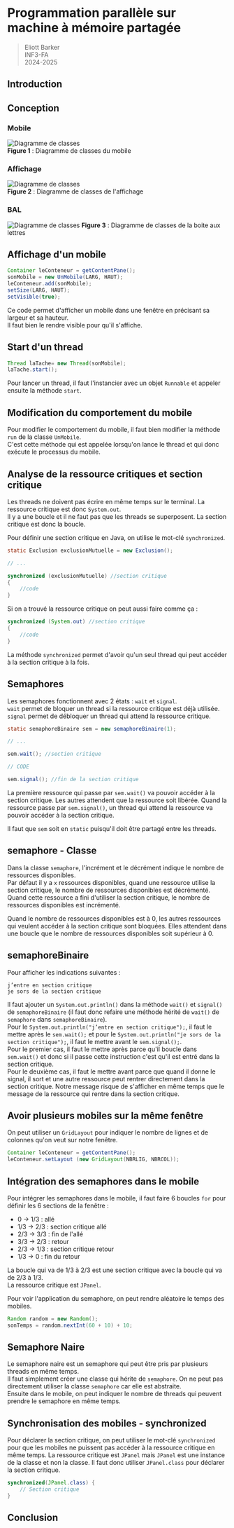 # Programmation parallèle sur machine à mémoire partagée

> Eliott Barker  
> INF3-FA  
> 2024-2025  

## Introduction

## Conception

### Mobile

![Diagramme de classes](./assets/mobile.jpg)  
**Figure 1** : Diagramme de classes du mobile  

### Affichage

![Diagramme de classes](./assets/semaphore.jpg)  
**Figure 2** : Diagramme de classes de l'affichage  

### BAL

![Diagramme de classes](./assets/bal.jpg)
**Figure 3** : Diagramme de classes de la boite aux lettres

## Affichage d'un mobile

```java
Container leConteneur = getContentPane();
sonMobile = new UnMobile(LARG, HAUT);
leConteneur.add(sonMobile);
setSize(LARG, HAUT);
setVisible(true);
```

Ce code permet d'afficher un mobile dans une fenêtre en précisant sa largeur et sa hauteur.  
Il faut bien le rendre visible pour qu'il s'affiche.  

## Start d'un thread

```java
Thread laTache= new Thread(sonMobile);
laTache.start();
```

Pour lancer un thread, il faut l'instancier avec un objet `Runnable` et appeler ensuite la méthode `start`.

## Modification du comportement du mobile

Pour modifier le comportement du mobile, il faut bien modifier la méthode `run` de la classe `UnMobile`.  
C'est cette méthode qui est appelée lorsqu'on lance le thread et qui donc exécute le processus du mobile.

## Analyse de la ressource critiques et section critique

Les threads ne doivent pas écrire en même temps sur le terminal. La ressource critique est donc `System.out`.  
Il y a une boucle et il ne faut pas que les threads se superposent. La section critique est donc la boucle.  

Pour définir une section critique en Java, on utilise le mot-clé `synchronized`.  

```java
static Exclusion exclusionMutuelle = new Exclusion();

// ...

synchronized (exclusionMutuelle) //section critique
{
    //code
}
```

Si on a trouvé la ressource critique on peut aussi faire comme ça :

```java
synchronized (System.out) //section critique
{
    //code
}
```

La méthode `synchronized` permet d'avoir qu'un seul thread qui peut accéder à la section critique à la fois.  

## Semaphores

Les semaphores fonctionnent avec 2 états : `wait` et `signal`.  
`wait` permet de bloquer un thread si la ressource critique est déjà utilisée.  
`signal` permet de débloquer un thread qui attend la ressource critique.  

```java
static semaphoreBinaire sem = new semaphoreBinaire(1);

// ...

sem.wait(); //section critique

// CODE

sem.signal(); //fin de la section critique
```

La première ressource qui passe par `sem.wait()` va pouvoir accéder à la section critique. Les autres attendent que la ressource soit libérée. Quand la ressource passe par `sem.signal()`, un thread qui attend la ressource va pouvoir accéder à la section critique.  

Il faut que `sem` soit en `static` puisqu'il doit être partagé entre les threads.

## semaphore - Classe

Dans la classe `semaphore`, l'incrément et le décrément indique le nombre de ressources disponibles.  
Par défaut il y a `x` ressources disponibles, quand une ressource utilise la section critique, le nombre de ressources disponibles est décrémenté. Quand cette ressource a fini d'utiliser la section critique, le nombre de ressources disponibles est incrémenté.  

Quand le nombre de ressources disponibles est à 0, les autres ressources qui veulent accéder à la section critique sont bloquées. Elles attendent dans une boucle que le nombre de ressources disponibles soit supérieur à 0.  

## semaphoreBinaire

Pour afficher les indications suivantes :

```text
j’entre en section critique
je sors de la section critique
```

Il faut ajouter un `System.out.println()` dans la méthode `wait()` et `signal()` de `semaphoreBinaire` (il faut donc refaire une méthode hérité de `wait()` de `semaphore` dans `semaphoreBinaire`).  
Pour le `System.out.println("j’entre en section critique");`, il faut le mettre après le `sem.wait();` et pour le `System.out.println("je sors de la section critique");`, il faut le mettre avant le `sem.signal();`.  
Pour le premier cas, il faut le mettre après parce qu'il boucle dans `sem.wait()` et donc si il passe cette instruction c'est qu'il est entré dans la section critique.  
Pour le deuxième cas, il faut le mettre avant parce que quand il donne le signal, il sort et une autre ressource peut rentrer directement dans la section critique. Notre message risque de s'afficher en même temps que le message de la ressource qui rentre dans la section critique.  

## Avoir plusieurs mobiles sur la même fenêtre

On peut utiliser un `GridLayout` pour indiquer le nombre de lignes et de colonnes qu'on veut sur notre fenêtre.

```java
Container leConteneur = getContentPane();
leConteneur.setLayout (new GridLayout(NBRLIG, NBRCOL));
```

## Intégration des semaphores dans le mobile

Pour intégrer les semaphores dans le mobile, il faut faire 6 boucles `for` pour définir les 6 sections de la fenêtre :

- 0 -> 1/3 : allé
- 1/3 -> 2/3 : section critique allé
- 2/3 -> 3/3 : fin de l'allé
- 3/3 -> 2/3 : retour
- 2/3 -> 1/3 : section critique retour
- 1/3 -> 0 : fin du retour

La boucle qui va de 1/3 à 2/3 est une section critique avec la boucle qui va de 2/3 à 1/3.  
La ressource critique est `JPanel`.  

Pour voir l'application du semaphore, on peut rendre aléatoire le temps des mobiles.

```java
Random random = new Random();
sonTemps = random.nextInt(60 + 10) + 10;
```

## Semaphore Naire

Le semaphore naire est un semaphore qui peut être pris par plusieurs threads en même temps.  
Il faut simplement créer une classe qui hérite de `semaphore`. On ne peut pas directement utiliser la classe `semaphore` car elle est abstraite.  
Ensuite dans le mobile, on peut indiquer le nombre de threads qui peuvent prendre le semaphore en même temps.

## Synchronisation des mobiles - synchronized

Pour déclarer la section critique, on peut utiliser le mot-clé `synchronized` pour que les mobiles ne puissent pas accéder à la ressource critique en même temps. La ressource critique est `JPanel` mais `JPanel` est une instance de la classe et non la classe. Il faut donc utiliser `JPanel.class` pour déclarer la section critique.

```java
synchronized(JPanel.class) {
    // Section critique
}
```

## Conclusion
